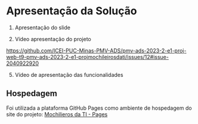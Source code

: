 # Apresentação da Solução

1. Apresentação do slide


2. Vídeo apresentação do projeto
 
https://github.com/ICEI-PUC-Minas-PMV-ADS/pmv-ads-2023-2-e1-proj-web-t9-pmv-ads-2023-2-e1-projmochileirosdati/issues/12#issue-2040922920
<br>

5. Vídeo de apresentação das funcionalidades

## Hospedagem

Foi utilizada a plataforma GitHub Pages como ambiente de hospedagem do site do projeto:
[Mochilieros da TI - Pages](https://icei-puc-minas-pmv-ads.github.io/pmv-ads-2023-2-e1-proj-web-t9-pmv-ads-2023-2-e1-projmochileirosdati/codigo-fonte/HomePage.html)

